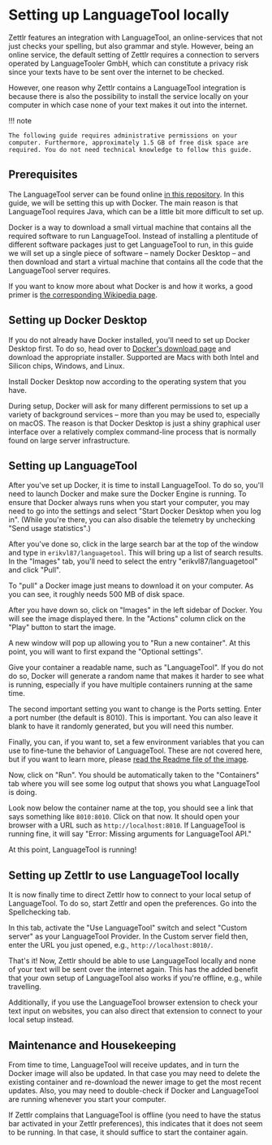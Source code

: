 # Setting up LanguageTool locally

Zettlr features an integration with LanguageTool, an online-services that not just checks your spelling, but also grammar and style. However, being an online service, the default setting of Zettlr requires a connection to servers operated by LanguageTooler GmbH, which can constitute a privacy risk since your texts have to be sent over the internet to be checked.

However, one reason why Zettlr contains a LanguageTool integration is because there is also the possibility to install the service locally on your computer in which case none of your text makes it out into the internet.

!!! note

    The following guide requires administrative permissions on your computer. Furthermore, approximately 1.5 GB of free disk space are required. You do not need technical knowledge to follow this guide.

## Prerequisites

The LanguageTool server can be found online [in this repository](https://github.com/languagetool-org/languagetool). In this guide, we will be setting this up with Docker. The main reason is that LanguageTool requires Java, which can be a little bit more difficult to set up.

Docker is a way to download a small virtual machine that contains all the required software to run LanguageTool. Instead of installing a plentitude of different software packages just to get LanguageTool to run, in this guide we will set up a single piece of software – namely Docker Desktop – and then download and start a virtual machine that contains all the code that the LanguageTool server requires.

If you want to know more about what Docker is and how it works, a good primer is [the corresponding Wikipedia page](https://en.wikipedia.org/wiki/Docker_(software)).

## Setting up Docker Desktop

If you do not already have Docker installed, you'll need to set up Docker Desktop first. To do so, head over to [Docker's download page](https://www.docker.com/products/docker-desktop/) and download the appropriate installer. Supported are Macs with both Intel and Silicon chips, Windows, and Linux.

Install Docker Desktop now according to the operating system that you have.

During setup, Docker will ask for many different permissions to set up a variety of background services – more than you may be used to, especially on macOS. The reason is that Docker Desktop is just a shiny graphical user interface over a relatively complex command-line process that is normally found on large server infrastructure.

## Setting up LanguageTool

After you've set up Docker, it is time to install LanguageTool. To do so, you'll need to launch Docker and make sure the Docker Engine is running. To ensure that Docker always runs when you start your computer, you may need to go into the settings and select "Start Docker Desktop when you log in". (While you're there, you can also disable the telemetry by unchecking "Send usage statistics".)

After you've done so, click in the large search bar at the top of the window and type in `erikvl87/languagetool`. This will bring up a list of search results. In the "Images" tab, you'll need to select the entry "erikvl87/languagetool" and click "Pull".

To "pull" a Docker image just means to download it on your computer. As you can see, it roughly needs 500 MB of disk space.

After you have down so, click on "Images" in the left sidebar of Docker. You will see the image displayed there. In the "Actions" column click on the "Play" button to start the image.

A new window will pop up allowing you to "Run a new container". At this point, you will want to first expand the "Optional settings".

Give your container a readable name, such as "LanguageTool". If you do not do so, Docker will generate a random name that makes it harder to see what is running, especially if you have multiple containers running at the same time.

The second important setting you want to change is the Ports setting. Enter a port number (the default is 8010). This is important. You can also leave it blank to have it randomly generated, but you will need this number.

Finally, you can, if you want to, set a few environment variables that you can use to fine-tune the behavior of LanguageTool. These are not covered here, but if you want to learn more, please [read the Readme file of the image](https://hub.docker.com/r/erikvl87/languagetool).

Now, click on "Run". You should be automatically taken to the "Containers" tab where you will see some log output that shows you what LanguageTool is doing.

Look now below the container name at the top, you should see a link that says something like `8010:8010`. Click on that now. It should open your browser with a URL such as `http://localhost:8010`. If LanguageTool is running fine, it will say "Error: Missing arguments for LanguageTool API."

At this point, LanguageTool is running!

## Setting up Zettlr to use LanguageTool locally

It is now finally time to direct Zettlr how to connect to your local setup of LanguageTool. To do so, start Zettlr and open the preferences. Go into the Spellchecking tab.

In this tab, activate the "Use LanguageTool" switch and select "Custom server" as your LanguageTool Provider. In the Custom server field then, enter the URL you just opened, e.g., `http://localhost:8010/`.

That's it! Now, Zettlr should be able to use LanguageTool locally and none of your text will be sent over the internet again. This has the added benefit that your own setup of LanguageTool also works if you're offline, e.g., while travelling.

Additionally, if you use the LanguageTool browser extension to check your text input on websites, you can also direct that extension to connect to your local setup instead.

## Maintenance and Housekeeping

From time to time, LanguageTool will receive updates, and in turn the Docker image will also be updated. In that case you may need to delete the existing container and re-download the newer image to get the most recent updates. Also, you may need to double-check if Docker and LanguageTool are running whenever you start your computer.

If Zettlr complains that LanguageTool is offline (you need to have the status bar activated in your Zettlr preferences), this indicates that it does not seem to be running. In that case, it should suffice to start the container again.
